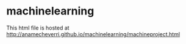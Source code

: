 # machinelearning
This html file is hosted at http://anamecheverri.github.io/machinelearning/machineproject.html
